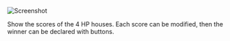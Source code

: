 ![Screenshot](https://github.com/timeblade0/java/blob/main/HarryPotterScoreboard/screenshot.png?raw=true)

Show the scores of the 4 HP houses. Each score can be modified, then the winner can be declared with buttons.
